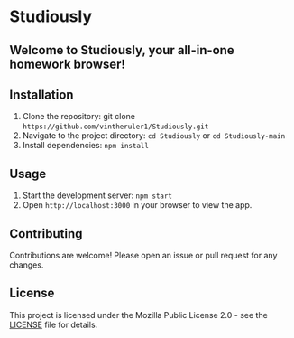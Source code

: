 # Studiously

## Welcome to Studiously, your all-in-one homework browser!

## Installation
1. Clone the repository: git clone `https://github.com/vintheruler1/Studiously.git`
2. Navigate to the project directory: `cd Studiously` or `cd Studiously-main`
3. Install dependencies: `npm install`

## Usage
1. Start the development server: `npm start`
2. Open `http://localhost:3000` in your browser to view the app.
   
## Contributing

Contributions are welcome! Please open an issue or pull request for any changes.

## License
This project is licensed under the Mozilla Public License 2.0 - see the [LICENSE](https://github.com/vintheruler1/Studiously/blob/main/LICENSE) file for details.
